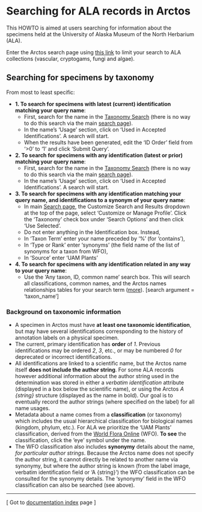 # Searching for ALA records in Arctos

This HOWTO is aimed at users searching for information about the
specimens held at the University of Alaska Museum of the North
Herbarium (ALA).

Enter the Arctos search page using [this link][2] to limit your search
to ALA collections (vascular, cryptogams, fungi and algae).

## Searching for specimens by taxonomy

From most to least specific:

 * **1. To search for specimens with latest (current) identification
     matching your query name**:
    * First, search for the name in the [Taxonomy Search][4] (there is
      no way to do this search via the main [search page][2]).
    * In the name’s ‘Usage’ section, click on ‘Used in Accepted
      Identifications’. A search will start. 
    * When the results have been generated, edit the ‘ID Order’ field
      from ‘>0’ to ‘1’ and click ‘Submit Query’.
 * **2. To search for specimens with any identification (latest or prior)
     matching your query name**: 
    * First, search for the name in the [Taxonomy Search][4] (there is
      no way to do this search via the main [search page][2]).
    * In the name’s ‘Usage’ section, click on ‘Used in Accepted
      Identifications’. A search will start.
 * **3. To search for specimens with any identification matching
     your query name, and identifications to a synonym of your query
     name**: 
    * In main [Search page][2], the Customize Search and Results
      dropdown at the top of the page, select ‘Customize or Manage
      Profile’. Click the ‘Taxonomy’ check box under ‘Search Options’
      and then click ‘Use Selected’.
    * Do not enter anything in the Identification box. Instead,
    * In ‘Taxon Term’ enter your name preceded by ‘%’ (for ‘contains’),
    * In ‘Type or Rank’ enter ‘synonyms’ (the field name of the list
      of synonyms for a taxon from WFO),
    * In ‘Source’ enter ‘UAM Plants’ 
 * **4. To search for specimens with any identification related in any
     way to your query name**:
    * Use the ‘Any taxon, ID, common name’ search box. This will
      search all classifications, common names, and the Arctos names
      relationships tables for your search term ([more][3]). [search
      argument = ‘taxon_name’]

<!--  * In the
      Customize Search and Results dropdown at the top of the page,
      select ‘Customize or Manage Profile’. Click the ‘Identification
      Order’ check box under ‘Search Options’ and then click ‘Use
      Selected’.
    * Enter your name in the Identification box, with the kind of
      match required (‘match’ for exact match)
    * Enter ‘1’ in the Identification Order field. 
-->

### Background on taxonomic information

 * A specimen in Arctos must have **at least one taxonomic
   identification**, but may have several identifications corresponding
   to the history of annotation labels on a physical specimen.
 * The current, primary identification has **order** of _1_. Previous
   identifications may be ordered _2_, _3_, etc., or may be numbered _0_
   for deprecated or incorrect identifications.
 * All identifications are linked to a scientific name, but the Arctos
   name itself **does not include the author string**. For some ALA
   records however additional information about the author string used
   in the determination was stored in either a _verbatim
   identification_ attribute (displayed in a box below the scientific
   name), or using the Arctos _A {string}_ structure (displayed as the
   name in bold).  Our goal is to eventually record the author strings
   (where specified on the label) for all name usages.
 * Metadata about a name comes from a **classification** (or taxonomy)
   which includes the usual hierarchical classification for biological
   names (kingdom, phylum, etc.). For ALA we prioritize the ‘UAM
   Plants’ classification, derived from the [World Flora Online][1]
   (WFO). **To see** the classification, click the ‘eye’ symbol under
   the name.
 * The WFO classification also includes **synonymy** details about the
   name, _for particular author strings_.  Because the Arctos name
   does not specify the author string, it cannot directly be related
   to another name via synonymy, but where the author string is known
   (from the label image, verbatim identification field or ‘A
   {string}’) the WFO classification can be consulted for the synonymy
   details. The ‘synonymy’ field in the WFO classification can also be
   searched (see above).

----

[ Got to [documentation index](index.html) page ]

[1]: https://wfoplantlist.org/
[2]: https://arctos.database.museum/search.cfm?guid_prefix=UAM:Herb,UAMb:Herb,UAM:Myco,UAM:Alg
[3]: https://handbook.arctosdb.org/how_to/How_to_Search_for_Specimens_with_Identification_and_Taxonomy.html#any-taxon-id-common-name
[4]: https://arctos.database.museum/taxonomy.cfm

